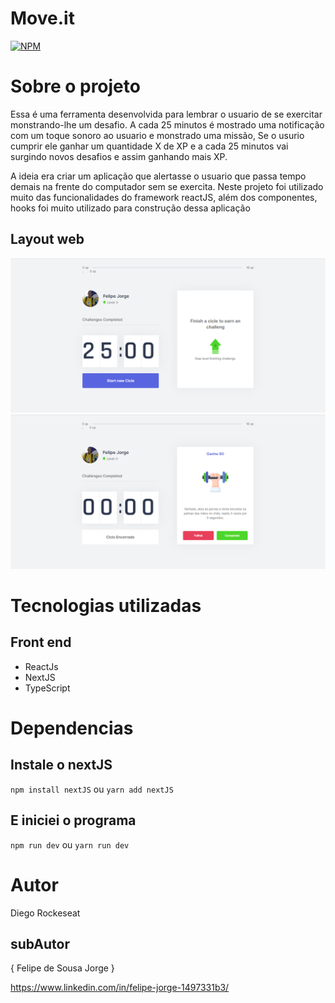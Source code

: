 # Move.it
[![NPM](https://img.shields.io/npm/l/react)](https://github.com/felipe-200/meu-site/blob/master/LICENSE) 

# Sobre o projeto

Essa é uma ferramenta desenvolvida para lembrar o usuario de se exercitar monstrando-lhe um desafio. 
A cada 25 minutos é mostrado uma notificação com um toque sonoro ao usuario e monstrado uma missão,
Se o usurio cumprir ele ganhar um quantidade X de XP e a cada 25 minutos vai surgindo novos desafios e assim ganhando mais XP.

A ideia era criar um aplicação que alertasse o usuario que passa tempo demais na frente do computador sem se exercita. 
Neste projeto foi utilizado muito das funcionalidades do framework reactJS, além dos componentes, hooks foi muito utilizado para construção dessa aplicação

## Layout web
![Web 1](https://github.com/felipe-200/moveit-next/blob/main/assets/web.png)
![Web 2](https://github.com/felipe-200/moveit-next/blob/main/assets/web1.png)


# Tecnologias utilizadas
## Front end
- ReactJs
- NextJS
- TypeScript

# Dependencias
## Instale o nextJS 
`
npm install nextJS
`
ou
`
yarn add nextJS
`
## E iniciei o programa
`
npm run dev
`
ou
`
yarn run dev
`


# Autor
Diego Rockeseat
## subAutor
{ Felipe de Sousa Jorge }

https://www.linkedin.com/in/felipe-jorge-1497331b3/
